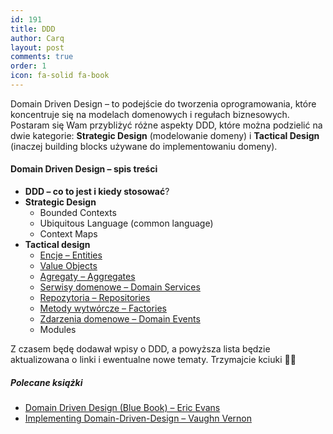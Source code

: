 ```yaml
---
id: 191
title: DDD
author: Carq
layout: post
comments: true
order: 1
icon: fa-solid fa-book
---
```


Domain Driven Design – to podejście do tworzenia oprogramowania, które koncentruje się na modelach domenowych i regułach biznesowych. Postaram się Wam przybliżyć różne aspekty DDD, które można podzielić na dwie kategorie: **Strategic Design** (modelowanie domeny) i **Tactical Design** (inaczej building blocks używane do implementowaniu domeny).

#### Domain Driven Design – spis treści

- **DDD – co to jest i kiedy stosować**?
- **Strategic Design**
  - Bounded Contexts
  - Ubiquitous Language (common language)
  - Context Maps
- **Tactical design**
  - [Encje – Entities](/encje-podstawy-ddd/)
  - [Value Objects](/value-objects/)
  - [Agregaty – Aggregates](/agregat-ddd/)
  - [Serwisy domenowe – Domain Services](/domain-services-ddd/)
  - [Repozytoria – Repositories](/repozytorium-ddd/)
  - [Metody wytwórcze – Factories](/factory-ddd/)
  - [Zdarzenia domenowe – Domain Events](/zdarzenia-domenowe-ddd/)
  - Modules

Z czasem będę dodawał wpisy o DDD, a powyższa lista będzie aktualizowana o linki i ewentualne nowe tematy. Trzymajcie kciuki 🤞🏼

##### Polecane książki

- [Domain Driven Design (Blue Book) – Eric Evans](https://lubimyczytac.pl/ksiazka/276922/domain-driven-design-zapanuj-nad-zlozonym-systemem-informatycznym)
- [Implementing Domain-Driven-Design – Vaughn Vernon](https://www.goodreads.com/book/show/15756865-implementing-domain-driven-design)
